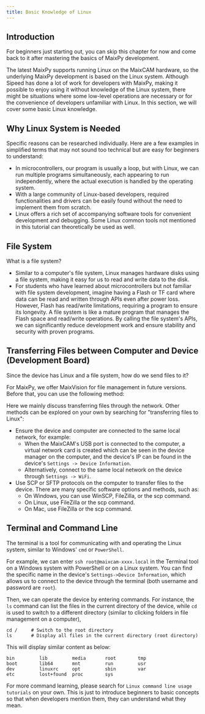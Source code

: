 ```yaml
---
title: Basic Knowledge of Linux
---
```


## Introduction

For beginners just starting out, you can skip this chapter for now and come back to it after mastering the basics of MaixPy development.

The latest MaixPy supports running Linux on the MaixCAM hardware, so the underlying MaixPy development is based on the Linux system. Although Sipeed has done a lot of work for developers with MaixPy, making it possible to enjoy using it without knowledge of the Linux system, there might be situations where some low-level operations are necessary or for the convenience of developers unfamiliar with Linux. In this section, we will cover some basic Linux knowledge.

## Why Linux System is Needed

Specific reasons can be researched individually. Here are a few examples in simplified terms that may not sound too technical but are easy for beginners to understand:
* In microcontrollers, our program is usually a loop, but with Linux, we can run multiple programs simultaneously, each appearing to run independently, where the actual execution is handled by the operating system.
* With a large community of Linux-based developers, required functionalities and drivers can be easily found without the need to implement them from scratch.
* Linux offers a rich set of accompanying software tools for convenient development and debugging. Some Linux common tools not mentioned in this tutorial can theoretically be used as well.

## File System

What is a file system?
* Similar to a computer's file system, Linux manages hardware disks using a file system, making it easy for us to read and write data to the disk.
* For students who have learned about microcontrollers but not familiar with file system development, imagine having a Flash or TF card where data can be read and written through APIs even after power loss. However, Flash has read/write limitations, requiring a program to ensure its longevity. A file system is like a mature program that manages the Flash space and read/write operations. By calling the file system's APIs, we can significantly reduce development work and ensure stability and security with proven programs.

## Transferring Files between Computer and Device (Development Board)

Since the device has Linux and a file system, how do we send files to it?

For MaixPy, we offer MaixVision for file management in future versions. Before that, you can use the following method:

Here we mainly discuss transferring files through the network. Other methods can be explored on your own by searching for "transferring files to Linux":
* Ensure the device and computer are connected to the same local network, for example:
  * When the MaixCAM's USB port is connected to the computer, a virtual network card is created which can be seen in the device manager on the computer, and the device's IP can be found in the device's `Settings -> Device Information`.
  * Alternatively, connect to the same local network on the device through `Settings -> WiFi`.
* Use SCP or SFTP protocols on the computer to transfer files to the device. There are many specific software options and methods, such as:
  * On Windows, you can use WinSCP, FileZilla, or the scp command.
  * On Linux, use FileZilla or the scp command.
  * On Mac, use FileZilla or the scp command.

## Terminal and Command Line

The terminal is a tool for communicating with and operating the Linux system, similar to Windows' `cmd` or `PowerShell`.

For example, we can enter `ssh root@maixcam-xxxx.local` in the Terminal tool on a Windows system with PowerShell or on a Linux system. You can find the specific name in the device's `Settings->Device Information`, which allows us to connect to the device through the terminal (both username and password are `root`).

Then, we can operate the device by entering commands. For instance, the `ls` command can list the files in the current directory of the device, while `cd` is used to switch to a different directory (similar to clicking folders in file management on a computer),

```shell
cd /     # Switch to the root directory
ls       # Display all files in the current directory (root directory)
```

This will display similar content as below:

```shell
bin         lib         media       root        tmp
boot        lib64       mnt         run         usr
dev         linuxrc     opt         sbin        var
etc         lost+found  proc        sys
```

For more command learning, please search for `Linux command line usage tutorials` on your own. This is just to introduce beginners to basic concepts so that when developers mention them, they can understand what they mean.

